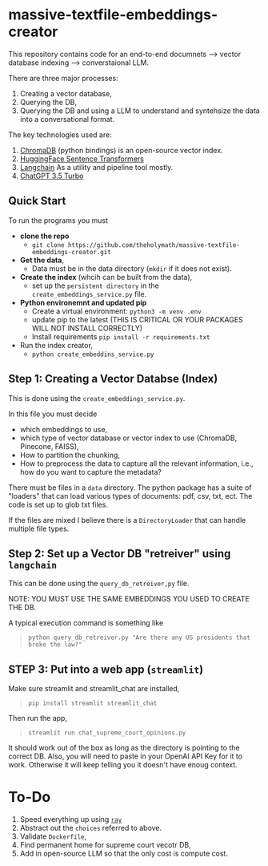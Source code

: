# massive-textfile-embeddings-creator

This repository contains code for an end-to-end documnets --> vector database indexing --> converstaional LLM.

There are three major processes:
1. Creating a vector database,
1. Querying the DB,
1. Querying the DB and using a LLM to understand and syntehsize the data into a conversational format.

The key technologies used are:
1. [ChromaDB](https://www.trychroma.com/) (python bindings) is an open-source vector index. 
1. [HuggingFace Sentence Transformers](https://huggingface.co/sentence-transformers) 
1. [Langchain](https://python.langchain.com/en/latest/) As a utility and pipeline tool mostly. 
1. [ChatGPT 3.5 Turbo]()

## Quick Start

To run the programs you must
* **clone the repo** 
    * `git clone https://github.com/theholymath/massive-textfile-embeddings-creator.git` 
* **Get the data**,
    * Data must be in the data directory (`mkdir` if it does not exist). 
* **Create the index** (whcih can be built from the data),
    * set up the `persistent directory` in the `create_embeddings_service.py` file. 
* **Python environemnt and updated pip**
    * Create a virtual environment: `python3 -m venv .env`
    * update pip to the latest (THIS IS CRITICAL OR YOUR PACKAGES WILL NOT INSTALL CORRECTLY)
    * Install requirements `pip install -r requirements.txt`
* Run the index creator,
    * `python create_embeddins_service.py`



## Step 1: Creating a Vector Databse (Index)

This is done using the `create_embeddings_service.py`.

In this file you must decide
* which embeddings to use,
* which type of vector database or vector index to use (ChromaDB, Pinecone, FAISS),
* How to partition the chunking,
* How to preprocess the data to capture all the relevant information, i.e., how do you want to capture the metadata?

There must be files in a `data` directory. The python package has a suite of "loaders" that can load various types of documents: pdf, csv, txt, ect. The code is set up to glob txt files.

If the files are mixed I believe there is a `DirectoryLoader` that can handle multiple file types. 

## Step 2: Set up a Vector DB "retreiver" using `langchain`

This can be done using the `query_db_retreiver,py` file. 

NOTE: YOU MUST USE THE SAME EMBEDDINGS YOU USED TO CREATE THE DB.

A typical execution command is something like 

> `python query_db_retreiver.py "Are there any US presidents that broke the law?"`

## STEP 3: Put into a web app (`streamlit`)

Make sure streamlit and streamlit_chat are installed,
> `pip install streamlit streamlit_chat`

Then run the app,
> `streamlit run chat_supreme_court_opinions.py`

It should work out of the box as long as the directory is pointing to the correct DB. Also, you will need to paste in your OpenAI API Key for it to work. Otherwise it will keep telling you it doesn't have enoug context. 

# To-Do
1. Speed everything up using [`ray`]()
2. Abstract out the `choices` referred to above.
3. Validate `Dockerfile`,
4. Find permanent home for supreme court vecotr DB,
5. Add in open-source LLM so that the only cost is compute cost. 
